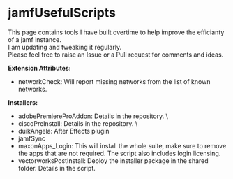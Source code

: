 # jamfUsefulScripts

This page contains tools I have built overtime to help improve the efficianty of a jamf instance. \
I am updating and tweaking it regularly. \
Please feel free to raise an Issue or a Pull request for comments and ideas.

**Extension Attributes:**
- networkCheck: Will report missing networks from the list of known networks.

**Installers:**
- adobePremiereProAddon: Details in the repository. \
- ciscoPreInstall: Details in the repository. \
- duikAngela: After Effects plugin
- jamfSync
- maxonApps_Login: This will install the whole suite, make sure to remove the apps that are not required. The script also includes login licensing.
- vectorworksPostInstall: Deploy the installer package in the shared folder. Details in the script.


